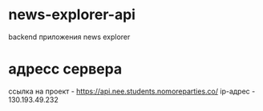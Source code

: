 # news-explorer-api
backend приложения news explorer

# адресс сервера
ссылка на проект - https://api.nee.students.nomoreparties.co/
ip-адрес - 130.193.49.232
